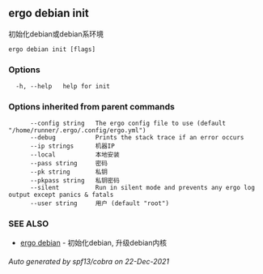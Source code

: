 ## ergo debian init

初始化debian或debian系环境

```
ergo debian init [flags]
```

### Options

```
  -h, --help   help for init
```

### Options inherited from parent commands

```
      --config string   The ergo config file to use (default "/home/runner/.ergo/.config/ergo.yml")
      --debug           Prints the stack trace if an error occurs
      --ip strings      机器IP
      --local           本地安装
      --pass string     密码
      --pk string       私钥
      --pkpass string   私钥密码
      --silent          Run in silent mode and prevents any ergo log output except panics & fatals
      --user string     用户 (default "root")
```

### SEE ALSO

* [ergo debian](ergo_debian.md)	 - 初始化debian, 升级debian内核

###### Auto generated by spf13/cobra on 22-Dec-2021
